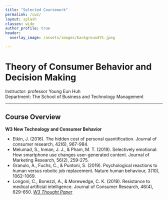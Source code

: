 ```yaml
---  
title: "Selected Coursework"
permalink: /cw2/
layout: splash
classes: wide
author_profile: true
header:
  overlay_image: /assets/images/backgroundYS.jpeg

---
```

# Theory of Consumer Behavior and Decision Making
Instructor: professor Young Eun Huh <br>
Department: The School of Business and Technology Management

---
## Course Overview
**W3 New Technology and Consumer Behavior**
- Etkin, J. (2016). The hidden cost of personal quantification. Journal of consumer research, 42(6), 967-984.
- Melumad, S., Inman, J. J., & Pham, M. T. (2019). Selectively emotional: How smartphone use changes user-generated content. Journal of Marketing Research, 56(2), 259-275.
- Granulo, A., Fuchs, C., & Puntoni, S. (2019). Psychological reactions to human versus robotic job replacement. Nature human behaviour, 3(10), 1062-1069.
- Longoni, C., Bonezzi, A., & Morewedge, C. K. (2019). Resistance to medical artificial intelligence. Journal of Consumer Research, 46(4), 629-650.
*[W3 Thought Paper](https://soo-13.github.io/assets/pdf/W3ThoughtPaper.pdf)*


